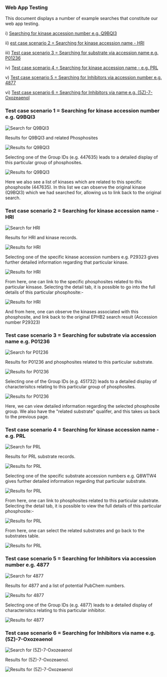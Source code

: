 ### Web App Testing 

This document displays a number of example searches that constitute our web app testing. 


i) [Searching for kinase accession number e.g. Q9BQI3](web_app_testing.md#test-case-scenario-1--searching-for-kinase-accession-number-eg-q9bqi3)
 
ii) [est case scenario 2 = Searching for kinase accession name - HRI](web_app_testing.md#test-case-scenario-2--searching-for-kinase-accession-name---hri)

iii) [Test case scenario 3 = Searching for substrate via accession name e.g. P01236](web_app_testing.md#test-case-scenario-3--searching-for-substrate-via-accession-name-eg-p01236)

iv) [Test case scenario 4 = Searching for kinase accession name - e.g. PRL](web_app_testing.md#test-case-scenario-4--searching-for-kinase-accession-name---eg-prl)

v) [Test case scenario 5 = Searching for Inhibitors via accession number e.g. 4877](web_app_testing.md#test-case-scenario-5--searching-for-inhibitors-via-accession-number-eg-4877)
 
 vi) [Test case scenario 6 = Searching for Inhibitors via name e.g. (5Z)-7-Oxozeaenol](web_app_testing.md#test-case-scenario-6--searching-for-inhibitors-via-name-eg-5z-7-oxozeaenol)
 
 

### Test case scenario 1 = Searching for kinase accession number e.g. Q9BQI3

![Search for Q9BQI3](images/web_app_testing/Case1a.png)

Results for Q9BQI3 and related Phosphosites 

![Results for Q9BQI3](images/web_app_testing/Case1b.png)

Selecting one of the Group IDs (e.g. 447635) leads to a detailed display of this particular group of phosphosites. 

![Results for Q9BQI3](images/web_app_testing/Case1c.png)

Here we also see a list of kinases which are related to this specific phosphosite (447635). In this list we can observe the original kinase (Q9BQI3) which we had searched for, allowing us to link back to the original search. 


### Test case scenario 2 = Searching for kinase accession name - HRI

![Search for HRI](images/web_app_testing/Case2a.png) 

Results for HRI and kinase records. 

![Results for HRI](images/web_app_testing/Case2b.png)

Selecting one of the specific kinase accession numbers e.g. P29323 gives further detailed information regarding that particular kinase. 

![Results for HRI](images/web_app_testing/Case2c.png)

From here, one can link to the specific phosphosites related to this particular kinsase. Selecting the detail tab, it is possible to go into the full details of this particular phosphosite:-
 
![Results for HRI](images/web_app_testing/Case2d.png)

And from here, one can observe the kinases associated with this phosphosite, and link back to the original EPHB2 search result (Accession number P29323)

### Test case scenario 3 = Searching for substrate via accession name e.g. P01236

![Search for P01236](images/web_app_testing/Case3a.png)
 
Results for P01236 and phosphosites related to this particular substrate.

![Results for P01236](images/web_app_testing/Case3b.png)

Selecting one of the Group IDs (e.g. 451732) leads to a detailed display of characterisitcs relating to this particular group of phosphosites. 

![Results for P01236](images/web_app_testing/Case3c.png)

Here, we can view detailed information regarding the selected phosphosite group. We also have the "related substrate" qualifer, and this takes us back to the previous page.  

### Test case scenario 4 = Searching for kinase accession name - e.g. PRL

![Search for PRL](images/web_app_testing/Case4a.png) 

Results for PRL substrate records. 

![Results for PRL](images/web_app_testing/Case4b.png)

Selecting one of the specific substrate accession numbers e.g. Q8WTW4 gives further detailed information regarding that particular substrate. 

![Results for PRL](images/web_app_testing/Case4c.png)

From here, one can link to phosphosites related to this particular substrate. Selecting the detail tab, it is possible to view the full details of this particular phosphosite:-
 
![Results for PRL](images/web_app_testing/Case4d.png)

From here, one can select the related substrates and go back to the substrates table.

![Results for PRL](images/web_app_testing/Case4e.png)


### Test case scenario 5 = Searching for Inhibitors via accession number e.g. 4877

![Search for 4877](images/web_app_testing/Case5a.png)

Results for 4877 and a list of potential PubChem numbers. 

![Results for 4877](images/web_app_testing/Case5b.png)

Selecting one of the Group IDs (e.g. 4877) leads to a detailed display of characterisitcs relating to this particular inhibitor. 

![Results for 4877](images/web_app_testing/Case5c.png)


 ### Test case scenario 6 = Searching for Inhibitors via name e.g. (5Z)-7-Oxozeaenol

![Search for (5Z)-7-Oxozeaenol](images/web_app_testing/Case6a.png)

Results for (5Z)-7-Oxozeaenol. 

![Results for (5Z)-7-Oxozeaenol](images/web_app_testing/Case6b.png)






